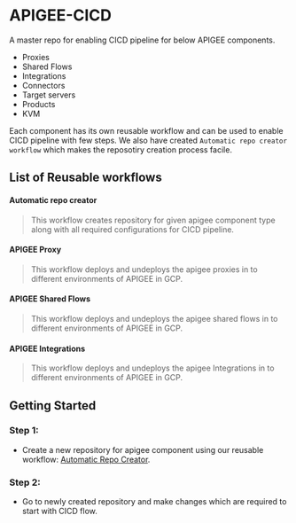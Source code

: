 # APIGEE-CICD
  A master repo for enabling CICD pipeline for below APIGEE components.

  * Proxies
  * Shared Flows
  * Integrations
  * Connectors
  * Target servers 
  * Products
  * KVM


  Each component has its own reusable workflow and can be used to enable CICD pipeline with few steps. 
  We also have created `Automatic repo creator workflow` which makes the reposotiry creation process facile.


## List of Reusable workflows
#### Automatic repo creator
> This workflow creates repository for given apigee component type along with all required configurations for CICD pipeline.

#### APIGEE Proxy
> This workflow deploys and undeploys the apigee proxies in to different environments of APIGEE in GCP.

#### APIGEE Shared Flows
> This workflow deploys and undeploys the apigee shared flows in to different environments of APIGEE in GCP.

#### APIGEE Integrations
> This workflow deploys and undeploys the apigee Integrations in to different environments of APIGEE in GCP.

## Getting Started

### Step 1:
* Create a new repository for apigee component using our reusable workflow: [Automatic Repo Creator](https://github.com/{project}/apigee-cicd/actions/workflows/Repo-Creator.yml).

### Step 2:
* Go to newly created repository and make changes which are required to start with CICD flow.